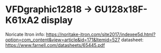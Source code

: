 # VFDgraphic12818 -> GU128x18F-K61xA2 display
Noricate Itron info: https://noritake-itron.com/site2017/indexee5d.html?option=com_content&view=article&id=171&Itemid=527
datasheet: https://www.farnell.com/datasheets/65445.pdf

